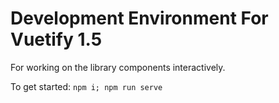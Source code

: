 # Development Environment For Vuetify 1.5

For working on the library components interactively.

To get started: `npm i; npm run serve`
